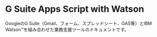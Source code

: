 # G Suite Apps Script with Watson

GoogleのG Suite（Gmail、フォーム、スプレッドシート、GAS等）とIBM Watson™を組み合わせた業務支援ツールのドキュメントです。

[](![img](https://github.com/softbank-developer/docs/blob/master/images/watson_gsuite_logo.png?raw=true))
